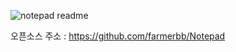 ![notepad readme](https://user-images.githubusercontent.com/36028424/39695245-83b15cfc-521c-11e8-935c-c4a9cdcfbe90.png)

오픈소스 주소 : https://github.com/farmerbb/Notepad
